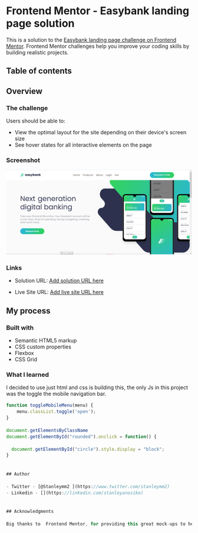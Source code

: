 # Frontend Mentor - Easybank landing page solution

This is a solution to the [Easybank landing page challenge on Frontend Mentor](https://www.frontendmentor.io/challenges/easybank-landing-page-WaUhkoDN). Frontend Mentor challenges help you improve your coding skills by building realistic projects. 

## Table of contents

## Overview

### The challenge

Users should be able to:

- View the optimal layout for the site depending on their device's screen size
- See hover states for all interactive elements on the page

### Screenshot

![](images/Screenshot%20(163).png)


### Links

- Solution URL: [Add solution URL here](https://www.frontendmentor.io/solutions/responsive-page-for-easybank-built-using-alpinejs-html5-and-css3-XDisJDQcy)

- Live Site URL: [Add live site URL here](https://your-live-site-url.com)

## My process

### Built with

- Semantic HTML5 markup
- CSS custom properties
- Flexbox
- CSS Grid


### What I learned

I decided to use just html and css is building this, the only Js in this project was the toggle the mobile navigation bar. 


```js
function toggleMobileMenu(menu) {
    menu.classList.toggle('open');
}

document.getElementsByClassName
document.getElementById("rounded").onclick = function() {
  
  document.getElementById("circle").style.display = "block";
}


## Author

- Twitter - [@Stanleymm2 ](https://www.twitter.com/stanleymm2)
- Linkedin - [](https://linkedin.com/stanleyanosike)


## Acknowledgments

Big thanks to  Frontend Mentor, for providing this great mock-ups to help Frontend Developer build realistic projects thereby developing our coding skills.
